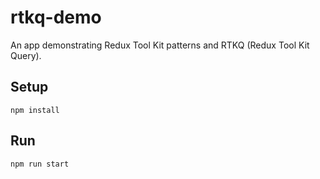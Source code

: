 # rtkq-demo

An app demonstrating Redux Tool Kit patterns and RTKQ (Redux Tool Kit Query).

## Setup

`npm install`

## Run

`npm run start`
